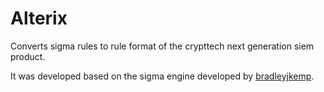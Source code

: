 # Alterix
Converts sigma rules to rule format of the crypttech next generation siem product.

It was developed based on the sigma engine developed by [bradleyjkemp](https://github.com/bradleyjkemp/sigma-go).